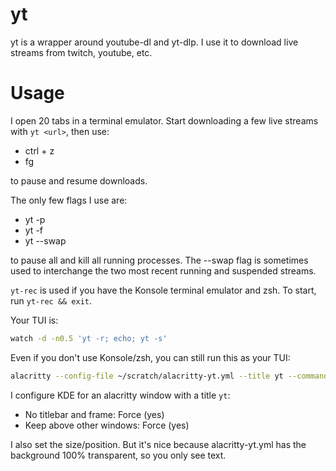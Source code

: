 # yt

yt is a wrapper around youtube-dl and yt-dlp. I use it to download live streams from twitch, youtube, etc.

# Usage

I open 20 tabs in a terminal emulator. Start downloading a few live streams with `yt <url>`, then use:

- ctrl + z
- fg

to pause and resume downloads.

The only few flags I use are:

- yt -p
- yt -f
- yt --swap

to pause all and kill all running processes. The --swap flag is sometimes used to interchange the two most recent running and suspended streams.

`yt-rec` is used if you have the Konsole terminal emulator and zsh. To start, run `yt-rec && exit`.

Your TUI is:

```sh
watch -d -n0.5 'yt -r; echo; yt -s'
```

Even if you don't use Konsole/zsh, you can still run this as your TUI:

```sh
alacritty --config-file ~/scratch/alacritty-yt.yml --title yt --command /bin/bash -c 'watch -d "yt -r; echo; yt -s"' & disown
```

I configure KDE for an alacritty window with a title `yt`:

- No titlebar and frame: Force (yes)
- Keep above other windows: Force (yes)

I also set the size/position. But it's nice because alacritty-yt.yml has the background 100% transparent, so you only see text.
